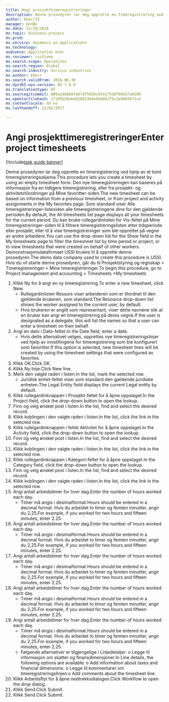 ```yaml
--- 
title: Angi prosjekttimeregistreringer
description: Denne prosedyren lar deg opprette en timeregistrering ved hjelp av et tomt timeregistreringsskjema.
author: kherr75
manager: AnnBe
ms.date: 11/10/2016
ms.topic: business-process
ms.prod: 
ms.service: dynamics-ax-applications
ms.technology: 
audience: Application User
ms.reviewer: rschloma
ms.search.scope: Operations
ms.search.region: Global
ms.search.industry: Service industries
ms.author: kherr
ms.search.validFrom: 2016-06-30
ms.dyn365.ops.version: AX 7.0.0
ms.translationtype: HT
ms.sourcegitcommit: 809a1466b0f4674f503bc654175d8f94b37a6508
ms.openlocfilehash: 17195b28ebe828423b4e5bb862f5c2e9884471ce
ms.contentlocale: nb-no
ms.lasthandoff: 11/02/2017

---
```

# <a name="enter-project-timesheets"></a><span data-ttu-id="2f43a-103">Angi prosjekttimeregistreringer</span><span class="sxs-lookup"><span data-stu-id="2f43a-103">Enter project timesheets</span></span>

[!include[task guide banner](../../includes/task-guide-banner.md)]

<span data-ttu-id="2f43a-104">Denne prosedyren lar deg opprette en timeregistrering ved hjelp av et tomt timeregistreringsskjema.</span><span class="sxs-lookup"><span data-stu-id="2f43a-104">This procedure lets you create a timesheet by using an empty timesheet form.</span></span> <span data-ttu-id="2f43a-105">Den nye timeregistreringen kan baseres på informasjon fra en tidligere timeregistrering, eller fra prosjekt- og aktivitetstilordninger på Mine favoritter-siden.</span><span class="sxs-lookup"><span data-stu-id="2f43a-105">The new timesheet can be based on information from a previous timesheet, or from project and activity assignments in the My favorites page.</span></span> <span data-ttu-id="2f43a-106">Som standard viser Alle timeregistreringer-listesiden alle timeregistreringene dine for den gjeldende perioden.</span><span class="sxs-lookup"><span data-stu-id="2f43a-106">By default, the All timesheets list page displays all your timesheets for the current period.</span></span> <span data-ttu-id="2f43a-107">Du kan bruke rullegardinlisten for Vis-feltet på Mine timeregistreringer-siden til å filtrere timeregistreringslisten etter tidsperiode eller prosjekt, eller til å vise timeregistreringer som ble opprettet på vegne av andre arbeidere.</span><span class="sxs-lookup"><span data-stu-id="2f43a-107">You can use the drop-down list for the Show field in the My timesheets page to filter the timesheet list by time period or project, or to view timesheets that were created on behalf of other workers.</span></span> <span data-ttu-id="2f43a-108">Demonstrasjonsdatafirmaet USSI brukes til å opprette denne prosedyren.</span><span class="sxs-lookup"><span data-stu-id="2f43a-108">The demo data company used to create this procedure is USSI.</span></span> <span data-ttu-id="2f43a-109">Hvis du vil starte denne prosedyren, går du til Prosjektstyring og regnskap > Timeregistreringer > Mine timeregistreringer.</span><span class="sxs-lookup"><span data-stu-id="2f43a-109">To begin this procedure, go to Project management and accounting > Timesheets >My timesheets</span></span>

1. <span data-ttu-id="2f43a-110">Klikk Ny for å angi en ny timeregistrering.</span><span class="sxs-lookup"><span data-stu-id="2f43a-110">To enter a new timesheet, click New.</span></span>
    * <span data-ttu-id="2f43a-111">Rullegardinlisten Ressurs viser arbeideren som er tilordnet til den gjeldende brukeren, som standard.</span><span class="sxs-lookup"><span data-stu-id="2f43a-111">The Resource drop-down list shows the worker assigned to the current user, by default.</span></span>  
    * <span data-ttu-id="2f43a-112">Hvis brukeren er angitt som representant, viser dette navnene slik at en bruker kan angi en timeregistrering på deres vegne.</span><span class="sxs-lookup"><span data-stu-id="2f43a-112">If the user is designated as a delegate, this will list the names so that a user can enter a timesheet on their behalf.</span></span>  
2. <span data-ttu-id="2f43a-113">Angi en dato i Dato-feltet.</span><span class="sxs-lookup"><span data-stu-id="2f43a-113">In the Date field, enter a date.</span></span>
    * <span data-ttu-id="2f43a-114">Hvis dette alternativet velges, opprettes nye timeregistreringslinjer ved hjelp av innstillingene for timeregistrering som ble konfigurert som favoritter.</span><span class="sxs-lookup"><span data-stu-id="2f43a-114">If this option is selected, new timesheet lines will be created by using the timesheet settings that were configured as favorites.</span></span>  
3. <span data-ttu-id="2f43a-115">Klikk OK.</span><span class="sxs-lookup"><span data-stu-id="2f43a-115">Click OK.</span></span>
4. <span data-ttu-id="2f43a-116">Klikk Ny linje.</span><span class="sxs-lookup"><span data-stu-id="2f43a-116">Click New line.</span></span>
5. <span data-ttu-id="2f43a-117">Merk den valgte raden i listen.</span><span class="sxs-lookup"><span data-stu-id="2f43a-117">In the list, mark the selected row.</span></span>
    * <span data-ttu-id="2f43a-118">Juridisk enhet-feltet viser som standard den gjeldende juridiske enheten.</span><span class="sxs-lookup"><span data-stu-id="2f43a-118">The Legal Entity field displays the current Legal entity by default.</span></span>   
6. <span data-ttu-id="2f43a-119">Klikk rullegardinknappen i Prosjekt-feltet for å åpne oppslaget.</span><span class="sxs-lookup"><span data-stu-id="2f43a-119">In the Project field, click the drop-down button to open the lookup.</span></span>
7. <span data-ttu-id="2f43a-120">Finn og velg ønsket post i listen.</span><span class="sxs-lookup"><span data-stu-id="2f43a-120">In the list, find and select the desired record.</span></span>
8. <span data-ttu-id="2f43a-121">Klikk koblingen i den valgte raden i listen.</span><span class="sxs-lookup"><span data-stu-id="2f43a-121">In the list, click the link in the selected row.</span></span>
9. <span data-ttu-id="2f43a-122">Klikk rullegardinknappen i feltet Aktivitet for å åpne oppslaget.</span><span class="sxs-lookup"><span data-stu-id="2f43a-122">In the Activity field, click the drop-down button to open the lookup.</span></span>
10. <span data-ttu-id="2f43a-123">Finn og velg ønsket post i listen.</span><span class="sxs-lookup"><span data-stu-id="2f43a-123">In the list, find and select the desired record.</span></span>
11. <span data-ttu-id="2f43a-124">Klikk koblingen i den valgte raden i listen.</span><span class="sxs-lookup"><span data-stu-id="2f43a-124">In the list, click the link in the selected row.</span></span>
12. <span data-ttu-id="2f43a-125">Klikk rullegardinknappen i Kategori-feltet for å åpne oppslaget.</span><span class="sxs-lookup"><span data-stu-id="2f43a-125">In the Category field, click the drop-down button to open the lookup.</span></span>
13. <span data-ttu-id="2f43a-126">Finn og velg ønsket post i listen.</span><span class="sxs-lookup"><span data-stu-id="2f43a-126">In the list, find and select the desired record.</span></span>
14. <span data-ttu-id="2f43a-127">Klikk koblingen i den valgte raden i listen.</span><span class="sxs-lookup"><span data-stu-id="2f43a-127">In the list, click the link in the selected row.</span></span>
15. <span data-ttu-id="2f43a-128">Angi antall arbeidstimer for hver dag.</span><span class="sxs-lookup"><span data-stu-id="2f43a-128">Enter the number of hours worked each day.</span></span>
    * <span data-ttu-id="2f43a-129">Timer må angis i desimalformat.</span><span class="sxs-lookup"><span data-stu-id="2f43a-129">Hours should be entered in a decimal format.</span></span>  <span data-ttu-id="2f43a-130">Hvis du arbeidet to timer og femten minutter, angir du 2,25.</span><span class="sxs-lookup"><span data-stu-id="2f43a-130">For example, if you worked for two hours and fifteen minutes, enter 2.25.</span></span>   
16. <span data-ttu-id="2f43a-131">Angi antall arbeidstimer for hver dag.</span><span class="sxs-lookup"><span data-stu-id="2f43a-131">Enter the number of hours worked each day.</span></span>
    * <span data-ttu-id="2f43a-132">Timer må angis i desimalformat.</span><span class="sxs-lookup"><span data-stu-id="2f43a-132">Hours should be entered in a decimal format.</span></span>  <span data-ttu-id="2f43a-133">Hvis du arbeidet to timer og femten minutter, angir du 2,25.</span><span class="sxs-lookup"><span data-stu-id="2f43a-133">For example, if you worked for two hours and fifteen minutes, enter 2.25.</span></span>   
17. <span data-ttu-id="2f43a-134">Angi antall arbeidstimer for hver dag.</span><span class="sxs-lookup"><span data-stu-id="2f43a-134">Enter the number of hours worked each day.</span></span>
    * <span data-ttu-id="2f43a-135">Timer må angis i desimalformat.</span><span class="sxs-lookup"><span data-stu-id="2f43a-135">Hours should be entered in a decimal format.</span></span>  <span data-ttu-id="2f43a-136">Hvis du arbeidet to timer og femten minutter, angir du 2,25.</span><span class="sxs-lookup"><span data-stu-id="2f43a-136">For example, if you worked for two hours and fifteen minutes, enter 2.25.</span></span>   
18. <span data-ttu-id="2f43a-137">Angi antall arbeidstimer for hver dag.</span><span class="sxs-lookup"><span data-stu-id="2f43a-137">Enter the number of hours worked each day.</span></span>
    * <span data-ttu-id="2f43a-138">Timer må angis i desimalformat.</span><span class="sxs-lookup"><span data-stu-id="2f43a-138">Hours should be entered in a decimal format.</span></span>  <span data-ttu-id="2f43a-139">Hvis du arbeidet to timer og femten minutter, angir du 2,25.</span><span class="sxs-lookup"><span data-stu-id="2f43a-139">For example, if you worked for two hours and fifteen minutes, enter 2.25.</span></span>   
19. <span data-ttu-id="2f43a-140">Angi antall arbeidstimer for hver dag.</span><span class="sxs-lookup"><span data-stu-id="2f43a-140">Enter the number of hours worked each day.</span></span>
    * <span data-ttu-id="2f43a-141">Timer må angis i desimalformat.</span><span class="sxs-lookup"><span data-stu-id="2f43a-141">Hours should be entered in a decimal format.</span></span>  <span data-ttu-id="2f43a-142">Hvis du arbeidet to timer og femten minutter, angir du 2,25.</span><span class="sxs-lookup"><span data-stu-id="2f43a-142">For example, if you worked for two hours and fifteen minutes, enter 2.25.</span></span>   
    * <span data-ttu-id="2f43a-143">Følgende alternativer er tilgjengelige i Linjedetaljer:  o  Legge til informasjon om skatter og finansdimensjoner.</span><span class="sxs-lookup"><span data-stu-id="2f43a-143">In Line details, the following options are available:  o  Add information about taxes and financial dimensions.</span></span>  <span data-ttu-id="2f43a-144">o    Legge til kommentarer om timeregistreringslinjen.</span><span class="sxs-lookup"><span data-stu-id="2f43a-144">o    Add comments about the timesheet line.</span></span>  
20. <span data-ttu-id="2f43a-145">Klikk Arbeidsflyt for å åpne nedtrekksdialogen.</span><span class="sxs-lookup"><span data-stu-id="2f43a-145">Click Workflow to open the drop dialog.</span></span>
21. <span data-ttu-id="2f43a-146">Klikk Send.</span><span class="sxs-lookup"><span data-stu-id="2f43a-146">Click Submit.</span></span>
22. <span data-ttu-id="2f43a-147">Klikk Send.</span><span class="sxs-lookup"><span data-stu-id="2f43a-147">Click Submit.</span></span>


